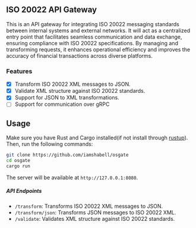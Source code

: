## ISO 20022 API Gateway
This is an API gateway for integrating ISO 20022 messaging standards between internal systems and external networks. 
It will act as a centralized entry point that facilitates seamless communication and data exchange, ensuring compliance with ISO 20022 specifications. 
By managing and transforming requests, it enhances operational efficiency and improves the accuracy of financial transactions across diverse platforms.

### Features

- [x] Transform ISO 20022 XML messages to JSON.
- [x] Validate XML structure against ISO 20022 standards.
- [x] Support for JSON to XML transformations.
- [ ] Support for communication over gRPC

## Usage
Make sure you have Rust and Cargo installed(if not install through [rustup](https://github.com/rust-lang/rustup)). Then, run the following commands:

```bash
git clone https://github.com/iamshabell/osgate
cd osgate
cargo run
```
The server will be available at `http://127.0.0.1:8080`.

##### API Endpoints
- `/transform`: Transforms ISO 20022 XML messages to JSON.
- `/transform/json`: Transforms JSON messages to ISO 20022 XML.
- `/validate`: Validates XML structure against ISO 20022 standards.
